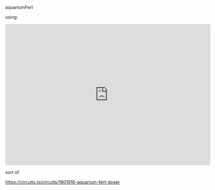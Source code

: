 aquariumFert

using:

<iframe frameborder='0' height='448' marginheight='0' marginwidth='0' scrolling='no' src='https://circuits.io/circuits/1801916-aquarium-fert-doser/embed#breadboard' width='650'></iframe>

sort of

https://circuits.io/circuits/1801916-aquarium-fert-doser